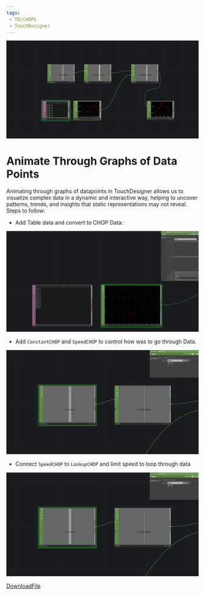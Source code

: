 ```yaml
---
tags:
 - TD/CHOPS
 - TouchDesigner
---
```


![Animate Through Data](./img/AnimateThroughData0.png)

# Animate Through Graphs of Data Points

Animating through graphs of datapoints in TouchDesigner allows us to visualize complex data in a dynamic and interactive way, helping to uncover patterns, trends, and insights that static representations may not reveal.
Steps to follow:
- Add Table data and convert to CHOP Data:

![Animate Through Data 1](./img/AnimateThroughData1.png)

- Add `ConstantCHOP` and `SpeedCHOP` to control how was to go through Data.

![Animate Through Data 2](./img/AnimateThroughData2.png)

- Connect `SpeedCHOP` to `LookupCHOP` and limit speed to loop through data

![Animate Through Data 3](./img/AnimateThroughData2.png)

[DownloadFile](./files/animateThroughData.tox)